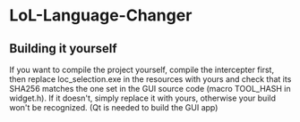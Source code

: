 # LoL-Language-Changer

## Building it yourself
If you want to compile the project yourself, compile the intercepter first, then replace loc_selection.exe in the resources with yours and check that its SHA256 matches the one set in the GUI source code (macro TOOL_HASH in widget.h). If it doesn't, simply replace it with yours, otherwise your build won't be recognized.
(Qt is needed to build the GUI app)
